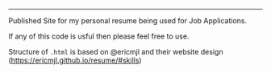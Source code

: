 ---

Published Site for my personal resume being used for Job Applications. 

If any of this code is usful then please feel free to use. 

Structure of `.html` is based on @ericmjl and their website design (https://ericmjl.github.io/resume/#skills)

